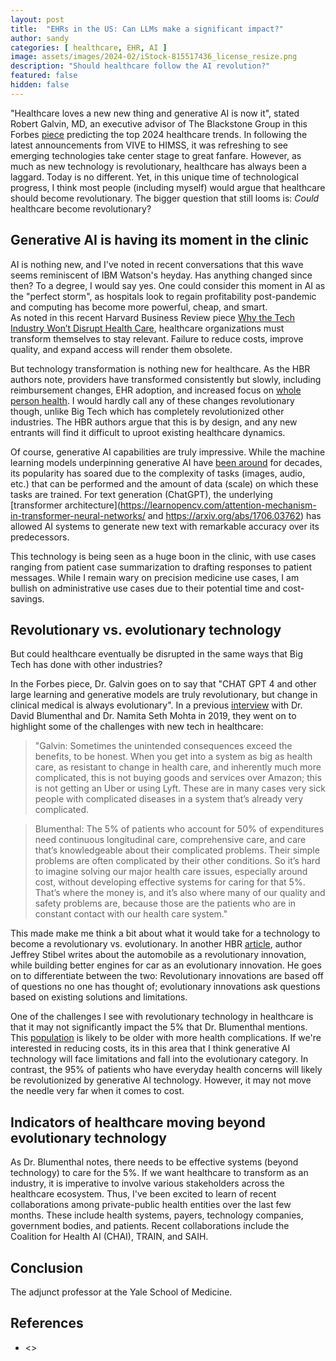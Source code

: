```yaml
---
layout: post
title:  "EHRs in the US: Can LLMs make a significant impact?"
author: sandy
categories: [ healthcare, EHR, AI ]
image: assets/images/2024-02/iStock-815517436_license_resize.png
description: "Should healthcare follow the AI revolution?"
featured: false
hidden: false
---
```


"Healthcare loves a new new thing and generative AI is now it", stated Robert Galvin, MD, an executive advisor of The Blackstone Group in this Forbes [piece](https://www.forbes.com/sites/sachinjain/2023/12/14/2024-healthcare-insiders-predict-the-future) predicting the top 2024 healthcare trends.  In following the latest announcements from VIVE to HIMSS, it was refreshing to see emerging technologies take center stage to great fanfare.  However, as much as new technology is revolutionary, healthcare has always been a laggard.  Today is no different.  Yet, in this unique time of technological progress, I think most people (including myself) would argue that healthcare should become revolutionary.  The bigger question that still looms is: *Could* healthcare become revolutionary?

## Generative AI is having its moment in the clinic
AI is nothing new, and I've noted in recent conversations that this wave seems reminiscent of IBM Watson's heyday.  Has anything changed since then?  To a degree, I would say yes.  One could consider this moment in AI as the "perfect storm", as hospitals look to regain profitability post-pandemic and computing has become more powerful, cheap, and smart.  
As noted in this recent Harvard Business Review piece [Why the Tech Industry Won’t Disrupt Health Care](https://hbr.org/2024/02/why-the-tech-industry-wont-disrupt-health-care), healthcare organizations must transform themselves to stay relevant.  Failure to reduce costs, improve quality, and expand access will render them obsolete.

But technology transformation is nothing new for healthcare.  As the HBR authors note, providers have transformed consistently but slowly, including reimbursement changes, EHR adoption, and increased focus on [whole person health](https://www.nccih.nih.gov/health/whole-person-health-what-you-need-to-know).  I would hardly call any of these changes revolutionary though, unlike Big Tech which has completely revolutionized other industries.  The HBR authors argue that this is by design, and any new entrants will find it difficult to uproot existing healthcare dynamics.

Of course, generative AI capabilities are truly impressive.  While the machine learning models underpinning generative AI have [been around](https://news.mit.edu/2023/explained-generative-ai-1109) for decades, its popularity has soared due to the complexity of tasks (images, audio, etc.) that can be performed and the amount of data (scale) on which these tasks are trained.  For text generation (ChatGPT), the underlying [transformer architecture](https://learnopencv.com/attention-mechanism-in-transformer-neural-networks/ and https://arxiv.org/abs/1706.03762) has allowed AI systems to generate new text with remarkable accuracy over its predecessors.

This technology is being seen as a huge boon in the clinic, with use cases ranging from patient case summarization to drafting responses to patient messages.  While I remain wary on precision medicine use cases, I am bullish on administrative use cases due to their potential time and cost-savings.   

## Revolutionary vs. evolutionary technology
But could healthcare eventually be disrupted in the same ways that Big Tech has done with other industries?

In the Forbes piece, Dr. Galvin goes on to say that "CHAT GPT 4 and other large learning and generative models are truly revolutionary, but change in clinical medical is always evolutionary".  In a previous [interview](https://catalyst.nejm.org/doi/full/10.1056/CAT.19.0619) with Dr. David Blumenthal and Dr. Namita Seth Mohta in 2019, they went on to highlight some of the challenges with new tech in healthcare:

> "Galvin:  Sometimes the unintended consequences exceed the benefits, to be honest. When you get into a system as big as health care, as resistant to change in health care, and inherently much more complicated, this is not buying goods and services over Amazon; this is not getting an Uber or using Lyft. These are in many cases very sick people with complicated diseases in a system that’s already very complicated.

> Blumenthal:  The 5% of patients who account for 50% of expenditures need continuous longitudinal care, comprehensive care, and care that’s knowledgeable about their complicated problems. Their simple problems are often complicated by their other conditions. So it’s hard to imagine solving our major health care issues, especially around cost, without developing effective systems for caring for that 5%. That’s where the money is, and it’s also where many of our quality and safety problems are, because those are the patients who are in constant contact with our health care system."

This made make me think a bit about what it would take for a technology to become a revolutionary vs. evolutionary.  In another HBR [article](https://hbr.org/2011/06/would-you-rather-be-revolution), author Jeffrey Stibel writes about the automobile as a revolutionary innovation, while building better engines for car as an evolutionary innovation.  He goes on to differentiate between the two: Revolutionary innovations are based off of questions no one has thought of; evolutionary innovations ask questions based on existing solutions and limitations.

One of the challenges I see with revolutionary technology in healthcare is that it may not significantly impact the 5% that Dr. Blumenthal mentions.  This [population](https://www.healthsystemtracker.org/chart-collection/health-expenditures-vary-across-population) is likely to be older with more health complications.  If we're interested in reducing costs, its in this area that I think generative AI technology will face limitations and fall into the evolutionary category.  In contrast, the 95% of patients who have everyday health concerns will likely be revolutionized by generative AI technology.  However, it may not move the needle very far when it comes to cost.    

## Indicators of healthcare moving beyond evolutionary technology
As Dr. Blumenthal notes, there needs to be effective systems (beyond technology) to care for the 5%.  If we want healthcare to transform as an industry, it is imperative to involve various stakeholders across the healthcare ecosystem.  Thus, I've been excited to learn of recent collaborations among private-public health entities over the last few months.  These include health systems, payers, technology companies, government bodies, and patients.  Recent collaborations include the Coalition for Health AI (CHAI), TRAIN, and SAIH.


## Conclusion
The adjunct professor at the Yale School of Medicine.  




## References
+ <>